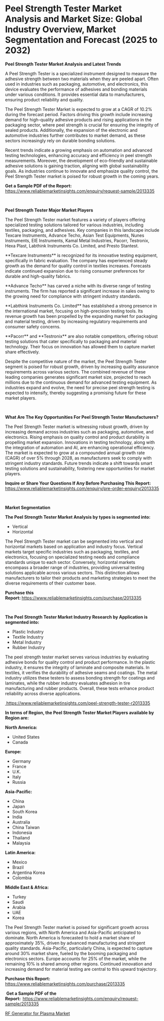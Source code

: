<p><h1>Peel Strength Tester Market Analysis and Market Size: Global Industry Overview, Market Segmentation and Forecast (2025 to 2032)</h1></p><p><strong>Peel Strength Tester Market Analysis and Latest Trends</strong></p>
<p><p>A Peel Strength Tester is a specialized instrument designed to measure the adhesive strength between two materials when they are peeled apart. Often used in industries such as packaging, automotive, and electronics, this device evaluates the performance of adhesives and bonding materials under various conditions. It provides essential data to manufacturers, ensuring product reliability and quality.</p><p>The Peel Strength Tester Market is expected to grow at a CAGR of 10.2% during the forecast period. Factors driving this growth include increasing demand for high-quality adhesive products and rising applications in the packaging sector, where peel strength is crucial for ensuring the integrity of sealed products. Additionally, the expansion of the electronic and automotive industries further contributes to market demand, as these sectors increasingly rely on durable bonding solutions.</p><p>Recent trends indicate a growing emphasis on automation and advanced testing technologies, enhancing accuracy and efficiency in peel strength measurements. Moreover, the development of eco-friendly and sustainable adhesive solutions is gaining traction, aligning with global sustainability goals. As industries continue to innovate and emphasize quality control, the Peel Strength Tester market is poised for robust growth in the coming years.</p></p>
<p><strong>Get a Sample PDF of the Report:&nbsp;</strong> <a href="https://www.reliablemarketinsights.com/enquiry/request-sample/2013335?utm_campaign=2102&utm_medium=2&utm_source=Github&utm_content=ia&utm_term=10042025&utm_id=peel-strength-tester">https://www.reliablemarketinsights.com/enquiry/request-sample/2013335</a></p>
<p>&nbsp;</p>
<p><strong>Peel Strength Tester Major Market Players</strong></p>
<p><p>The Peel Strength Tester market features a variety of players offering specialized testing solutions tailored for various industries, including textiles, packaging, and adhesives. Key companies in this landscape include Texcare Instruments, Advance Techo, Asian Test Equipments, Nunes Instruments, EIE Instruments, Kamal Metal Industries, Pacorr, Testronix, Hexa Plast, Labthink Instruments Co. Limited, and Presto Stantest.</p><p>**Texcare Instruments** is recognized for its innovative testing equipment, specifically in fabric evaluation. The company has experienced steady growth as the demand for quality control in textiles increases. Forecasts indicate continued expansion due to rising consumer preferences for durable and high-quality fabrics.</p><p>**Advance Techo** has carved a niche with its diverse range of testing instruments. The firm has reported a significant increase in sales owing to the growing need for compliance with stringent industry standards.</p><p>**Labthink Instruments Co. Limited** has established a strong presence in the international market, focusing on high-precision testing tools. Its revenue growth has been propelled by the expanding market for packaging and material testing, driven by increasing regulatory requirements and consumer safety concerns.</p><p>**Pacorr** and **Testronix** are also notable competitors, offering robust testing solutions that cater specifically to packaging and material technology. Their focus on innovation has allowed them to capture market share effectively.</p><p>Despite the competitive nature of the market, the Peel Strength Tester segment is poised for robust growth, driven by increasing quality assurance requirements across various sectors. The combined revenue of these leading companies generates significant market size, projected to reach millions due to the continuous demand for advanced testing equipment. As industries expand and evolve, the need for precise peel strength testing is expected to intensify, thereby suggesting a promising future for these market players.</p></p>
<p>&nbsp;</p>
<p><strong>What Are The Key Opportunities For Peel Strength Tester Manufacturers?</strong></p>
<p><p>The Peel Strength Tester market is witnessing robust growth, driven by increasing demand across industries such as packaging, automotive, and electronics. Rising emphasis on quality control and product durability is propelling market expansion. Innovations in testing technology, along with the integration of automation and AI, are enhancing operational efficiency. The market is expected to grow at a compounded annual growth rate (CAGR) of over 5% through 2028, as manufacturers seek to comply with stringent industry standards. Future trends indicate a shift towards smart testing solutions and sustainability, fostering new opportunities for market players.</p></p>
<p><strong>Inquire or Share Your Questions If Any Before Purchasing This Report:</strong> <a href="https://www.reliablemarketinsights.com/enquiry/pre-order-enquiry/2013335?utm_campaign=2102&utm_medium=2&utm_source=Github&utm_content=ia&utm_term=10042025&utm_id=peel-strength-tester">https://www.reliablemarketinsights.com/enquiry/pre-order-enquiry/2013335</a></p>
<p>&nbsp;</p>
<p><strong>Market Segmentation</strong></p>
<p><strong>The Peel Strength Tester Market Analysis by types is segmented into:</strong></p>
<p><ul><li>Vertical</li><li>Horizontal</li></ul></p>
<p><p>The Peel Strength Tester market can be segmented into vertical and horizontal markets based on application and industry focus. Vertical markets target specific industries such as packaging, textiles, and electronics, focusing on specialized testing needs and compliance standards unique to each sector. Conversely, horizontal markets encompass a broader range of industries, providing universal testing solutions applicable across various sectors. This distinction allows manufacturers to tailor their products and marketing strategies to meet the diverse requirements of their customer base.</p></p>
<p><strong>Purchase this Report:&nbsp;</strong><a href="https://www.reliablemarketinsights.com/purchase/2013335?utm_campaign=2102&utm_medium=2&utm_source=Github&utm_content=ia&utm_term=10042025&utm_id=peel-strength-tester">https://www.reliablemarketinsights.com/purchase/2013335</a></p>
<p>&nbsp;</p>
<p><strong>The Peel Strength Tester Market Industry Research by Application is segmented into:</strong></p>
<p><ul><li>Plastic Industry</li><li>Textile Industry</li><li>Metal Industry</li><li>Rubber Industry</li></ul></p>
<p><p>The peel strength tester market serves various industries by evaluating adhesive bonds for quality control and product performance. In the plastic industry, it ensures the integrity of laminate and composite materials. In textiles, it verifies the durability of adhesive seams and coatings. The metal industry utilizes these testers to assess bonding strength for coatings and laminates, while the rubber industry evaluates adhesion in tire manufacturing and rubber products. Overall, these tests enhance product reliability across diverse applications.</p></p>
<p><a href="https://www.reliablemarketinsights.com/peel-strength-tester-r2013335?utm_campaign=2102&utm_medium=2&utm_source=Github&utm_content=ia&utm_term=10042025&utm_id=peel-strength-tester">&nbsp;https://www.reliablemarketinsights.com/peel-strength-tester-r2013335</a></p>
<p><strong>In terms of Region, the Peel Strength Tester Market Players available by Region are:</strong></p>
<p>
    <p> <strong> North America: </strong>
        <ul>
            <li>United States</li>
            <li>Canada</li>
        </ul>
        </p> 
    <p> <strong> Europe: </strong>
        <ul>
            <li>Germany</li>
            <li>France</li>
            <li>U.K.</li>
            <li>Italy</li>
            <li>Russia</li>
        </ul>
        </p> 
    <p> <strong> Asia-Pacific: </strong>
        <ul>
            <li>China</li>
            <li>Japan</li>
            <li>South Korea</li>
            <li>India</li>
            <li>Australia</li>
            <li>China Taiwan</li>
            <li>Indonesia</li>
            <li>Thailand</li>
            <li>Malaysia</li>
        </ul>
        </p> 
    <p> <strong> Latin America: </strong>
        <ul>
            <li>Mexico</li>
            <li>Brazil</li>
            <li>Argentina Korea</li>
            <li>Colombia</li>
        </ul>
        </p> 
    <p> <strong> Middle East & Africa: </strong>
        <ul>
            <li>Turkey</li>
            <li>Saudi</li>
            <li>Arabia</li>
            <li>UAE</li>
            <li>Korea</li>
        </ul>
    </p>
    </p>
<p><p>The Peel Strength Tester market is poised for significant growth across various regions, with North America and Asia-Pacific anticipated to dominate. North America is forecasted to hold a market share of approximately 35%, driven by advanced manufacturing and stringent quality standards. Asia-Pacific, particularly China, is expected to capture around 30% market share, fueled by the booming packaging and electronics sectors. Europe accounts for 25% of the market, while the remaining 10% is shared among other regions. Continued innovation and increasing demand for material testing are central to this upward trajectory.</p></p>
<p><strong>Purchase this Report: </strong><a href="https://www.reliablemarketinsights.com/purchase/2013335?utm_campaign=2102&utm_medium=2&utm_source=Github&utm_content=ia&utm_term=10042025&utm_id=peel-strength-tester">https://www.reliablemarketinsights.com/purchase/2013335</a></p>
<p>&nbsp;<strong>Get a Sample PDF of the Report:&nbsp;&nbsp;</strong><a href="https://www.reliablemarketinsights.com/enquiry/request-sample/2013335?utm_campaign=2102&utm_medium=2&utm_source=Github&utm_content=ia&utm_term=10042025&utm_id=peel-strength-tester">https://www.reliablemarketinsights.com/enquiry/request-sample/2013335</a></p>
<p><strong></strong></p>
<p><p><a href="https://github.com/nicoletavirag/Market-Research-Report-List-5/blob/main/rf-generator-for-plasma-market.md?utm_campaign=2102&utm_medium=2&utm_source=Github&utm_content=ia&utm_term=10042025&utm_id=peel-strength-tester">RF Generator for Plasma Market</a></p></p>